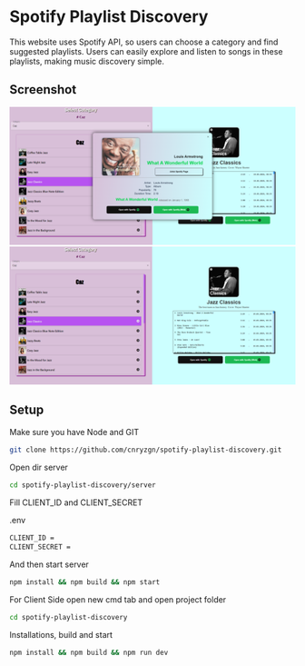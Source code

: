 # Spotify Playlist Discovery

This website uses Spotify API, so users can choose a category and find suggested playlists. Users can easily explore and listen to songs in these playlists, making music discovery simple.

## Screenshot

![ScreenShot](https://raw.githubusercontent.com/cnryzgn/spotify-playlist-discovery/main/screenshots/screenshot-1.png)
![ScreenShot](https://raw.githubusercontent.com/cnryzgn/spotify-playlist-discovery/main/screenshots/screenshot-2.png)

## Setup

Make sure you have Node and GIT

```bash
git clone https://github.com/cnryzgn/spotify-playlist-discovery.git
```
Open dir server

```bash
cd spotify-playlist-discovery/server
```

Fill CLIENT_ID and CLIENT_SECRET

.env
```bash
CLIENT_ID = 
CLIENT_SECRET = 
```
And then start server

```bash
npm install && npm build && npm start
```

For Client Side open new cmd tab and open project folder

```bash
cd spotify-playlist-discovery
```

Installations, build and start
```bash
npm install && npm build && npm run dev
```